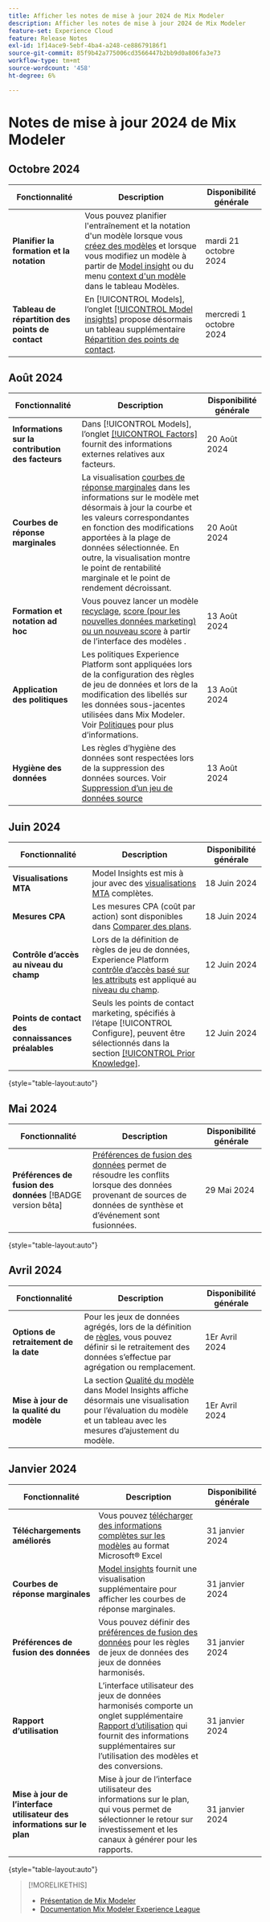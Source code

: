 ```yaml
---
title: Afficher les notes de mise à jour 2024 de Mix Modeler
description: Afficher les notes de mise à jour 2024 de Mix Modeler
feature-set: Experience Cloud
feature: Release Notes
exl-id: 1f14ace9-5ebf-4ba4-a248-ce88679186f1
source-git-commit: 85f9b42a775006cd3566447b2bb9d0a806fa3e73
workflow-type: tm+mt
source-wordcount: '458'
ht-degree: 6%

---
```


# Notes de mise à jour 2024 de Mix Modeler

## Octobre 2024

| Fonctionnalité | Description | Disponibilité générale |
|---|---|---|
| **Planifier la formation et la notation** | Vous pouvez planifier l&#39;entraînement et la notation d&#39;un modèle lorsque vous [créez des modèles](/help/models/build.md#schedule) et lorsque vous modifiez un modèle à partir de [Model insight](/help/models/insights.md#edit) ou du menu [context d&#39;un modèle](/help/models/overview.md#edit) dans le tableau Modèles. | mardi 21 octobre 2024 |
| **Tableau de répartition des points de contact** | En [!UICONTROL Models], l’onglet [[!UICONTROL Model insights]](/help/models/insights.md#factors) propose désormais un tableau supplémentaire [Répartition des points de contact](../models/insights.md#touchpoint-breakdown). | mercredi 1 octobre 2024 |

## Août 2024

| Fonctionnalité | Description | Disponibilité générale |
|---|---|---|
| **Informations sur la contribution des facteurs** | Dans [!UICONTROL Models], l’onglet [[!UICONTROL Factors]](/help/models/insights.md#factors) fournit des informations externes relatives aux facteurs. | 20 Août 2024 |
| **Courbes de réponse marginales** | La visualisation [courbes de réponse marginales](/help/models/insights.md#model-insights-1) dans les informations sur le modèle met désormais à jour la courbe et les valeurs correspondantes en fonction des modifications apportées à la plage de données sélectionnée. En outre, la visualisation montre le point de rentabilité marginale et le point de rendement décroissant. | 20 Août 2024 |
| **Formation et notation ad hoc** | Vous pouvez lancer un modèle [recyclage](/help/models/overview.md#retrain), [score (pour les nouvelles données marketing) ou un nouveau score](/help/models/overview.md#score-or-rescore) à partir de l’interface des modèles . | 13 Août 2024 |
| **Application des politiques** | Les politiques Experience Platform sont appliquées lors de la configuration des règles de jeu de données et lors de la modification des libellés sur les données sous-jacentes utilisées dans Mix Modeler. Voir [Politiques](../data-governance/policies.md) pour plus d’informations. | 13 Août 2024 |
| **Hygiène des données** | Les règles d’hygiène des données sont respectées lors de la suppression des données sources. Voir [Suppression d’un jeu de données source](../harmonize-data/dataset-rules.md#delete-a-source-dataset) | 13 Août 2024 |

## Juin 2024

| Fonctionnalité | Description | Disponibilité générale |
|---|---|---|
| **Visualisations MTA** | Model Insights est mis à jour avec des [visualisations MTA](../models/insights.md#attribution) complètes. | 18 Juin 2024 |
| **Mesures CPA** | Les mesures CPA (coût par action) sont disponibles dans [Comparer des plans](../plans/compare.md). | 18 Juin 2024 |
| **Contrôle d’accès au niveau du champ** | Lors de la définition de règles de jeu de données, Experience Platform [contrôle d’accès basé sur les attributs](https://experienceleague.adobe.com/en/docs/experience-platform/access-control/abac/overview) est appliqué au [niveau du champ](../harmonize-data/dataset-rules.md#field-level-access-control). | 12 Juin 2024 |
| **Points de contact des connaissances préalables** | Seuls les points de contact marketing, spécifiés à l’étape [!UICONTROL Configure], peuvent être sélectionnés dans la section [[!UICONTROL Prior Knowledge]](../models/build.md). | 12 Juin 2024 |

{style="table-layout:auto"}

## Mai 2024

| Fonctionnalité | Description | Disponibilité générale |
|---|---|---|
| **Préférences de fusion des données** [!BADGE version bêta] | [Préférences de fusion des données](../harmonize-data/dataset-rules.md#data-merge-preferences) permet de résoudre les conflits lorsque des données provenant de sources de données de synthèse et d’événement sont fusionnées. | 29 Mai 2024 |

{style="table-layout:auto"}




## Avril 2024

| Fonctionnalité | Description | Disponibilité générale |
|---|---|---|
| **Options de retraitement de la date** | Pour les jeux de données agrégés, lors de la définition de [règles](../harmonize-data/dataset-rules.md), vous pouvez définir si le retraitement des données s’effectue par agrégation ou remplacement. | 1Er Avril 2024 |
| **Mise à jour de la qualité du modèle** | La section [Qualité du modèle](/help/models/insights.md) dans Model Insights affiche désormais une visualisation pour l’évaluation du modèle et un tableau avec les mesures d’ajustement du modèle. | 1Er Avril 2024 |


## Janvier 2024

| Fonctionnalité | Description | Disponibilité générale |
|---|---|---|
| **Téléchargements améliorés** | Vous pouvez [télécharger des informations complètes sur les modèles](../models/insights.md) au format Microsoft® Excel | 31 janvier 2024 |
| **Courbes de réponse marginales** | [Model insights](../models/insights.md) fournit une visualisation supplémentaire pour afficher les courbes de réponse marginales. | 31 janvier 2024 |
| **Préférences de fusion des données** | Vous pouvez définir des [préférences de fusion des données](../harmonize-data/dataset-rules.md#data-merge-preferences) pour les règles de jeux de données des jeux de données harmonisés. | 31 janvier 2024 |
| **Rapport d’utilisation** | L’interface utilisateur des jeux de données harmonisés comporte un onglet supplémentaire [Rapport d’utilisation](../harmonize-data/usage-report.md) qui fournit des informations supplémentaires sur l’utilisation des modèles et des conversions. | 31 janvier 2024 |
| **Mise à jour de l’interface utilisateur des informations sur le plan** | Mise à jour de l’interface utilisateur des informations sur le plan, qui vous permet de sélectionner le retour sur investissement et les canaux à générer pour les rapports. | 31 janvier 2024 |

{style="table-layout:auto"}


>[!MORELIKETHIS]
>
>* [Présentation de Mix Modeler](https://business.adobe.com/products/experience-platform/planning-and-measurement.html)
>* [Documentation Mix Modeler Experience League](https://experienceleague.adobe.com/fr/docs/mix-modeler)
